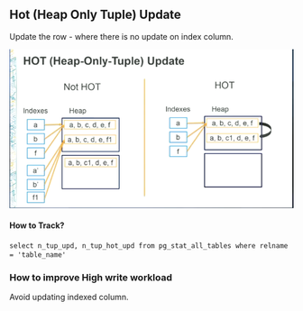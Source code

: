 ## Hot (Heap Only Tuple) Update

Update the row - where there is no update on index column.

 ![Hot Update](hot_update.png)
 
 #### How to Track?
 
    select n_tup_upd, n_tup_hot_upd from pg_stat_all_tables where relname = 'table_name'
 
 ### How to improve High write workload
 
 Avoid updating indexed column.
 
 
 
    
  
 